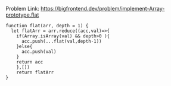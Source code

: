 Problem Link: https://bigfrontend.dev/problem/implement-Array-prototype.flat

```
function flat(arr, depth = 1) {
  let flatArr = arr.reduce((acc,val)=>{ 
    if(Array.isArray(val) && depth>0 ){
      acc.push(...flat(val,depth-1))
    }else{
      acc.push(val)
    }
    return acc
    },[])
    return flatArr
}
```
